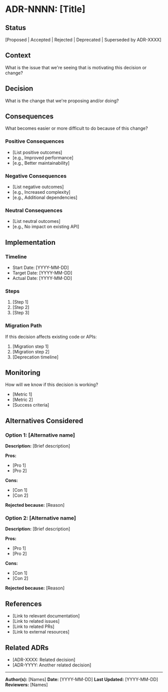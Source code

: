 # ADR-NNNN: [Title]

## Status

[Proposed | Accepted | Rejected | Deprecated | Superseded by ADR-XXXX]

## Context

What is the issue that we're seeing that is motivating this decision or change?

## Decision

What is the change that we're proposing and/or doing?

## Consequences

What becomes easier or more difficult to do because of this change?

### Positive Consequences

- [List positive outcomes]
- [e.g., Improved performance]
- [e.g., Better maintainability]

### Negative Consequences

- [List negative outcomes]
- [e.g., Increased complexity]
- [e.g., Additional dependencies]

### Neutral Consequences

- [List neutral outcomes]
- [e.g., No impact on existing API]

## Implementation

### Timeline

- Start Date: [YYYY-MM-DD]
- Target Date: [YYYY-MM-DD]
- Actual Date: [YYYY-MM-DD]

### Steps

1. [Step 1]
2. [Step 2]
3. [Step 3]

### Migration Path

If this decision affects existing code or APIs:

1. [Migration step 1]
2. [Migration step 2]
3. [Deprecation timeline]

## Monitoring

How will we know if this decision is working?

- [Metric 1]
- [Metric 2]
- [Success criteria]

## Alternatives Considered

### Option 1: [Alternative name]

**Description:** [Brief description]

**Pros:**
- [Pro 1]
- [Pro 2]

**Cons:**
- [Con 1]
- [Con 2]

**Rejected because:** [Reason]

### Option 2: [Alternative name]

**Description:** [Brief description]

**Pros:**
- [Pro 1]
- [Pro 2]

**Cons:**
- [Con 1]
- [Con 2]

**Rejected because:** [Reason]

## References

- [Link to relevant documentation]
- [Link to related issues]
- [Link to related PRs]
- [Link to external resources]

## Related ADRs

- [ADR-XXXX: Related decision]
- [ADR-YYYY: Another related decision]

---

**Author(s):** [Names]
**Date:** [YYYY-MM-DD]
**Last Updated:** [YYYY-MM-DD]
**Reviewers:** [Names]
